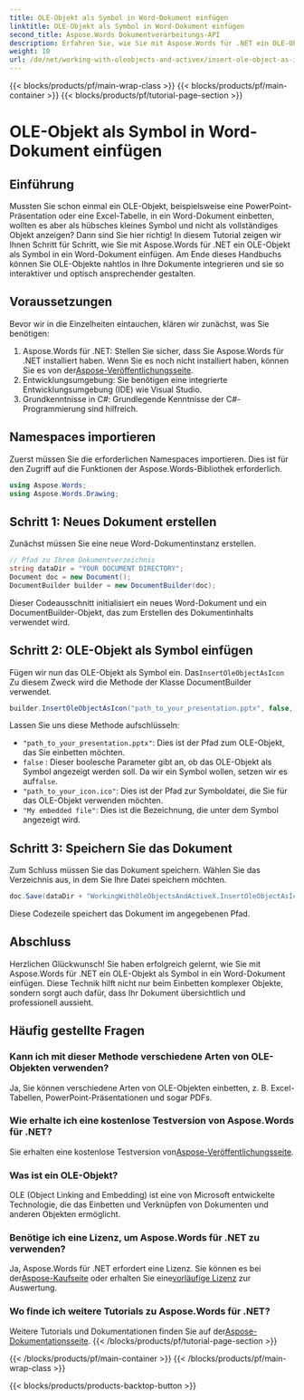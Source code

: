 ```yaml
---
title: OLE-Objekt als Symbol in Word-Dokument einfügen
linktitle: OLE-Objekt als Symbol in Word-Dokument einfügen
second_title: Aspose.Words Dokumentverarbeitungs-API
description: Erfahren Sie, wie Sie mit Aspose.Words für .NET ein OLE-Objekt als Symbol in Word-Dokumente einfügen. Folgen Sie unserer Schritt-für-Schritt-Anleitung, um Ihre Dokumente zu verbessern.
weight: 10
url: /de/net/working-with-oleobjects-and-activex/insert-ole-object-as-icon/
---
```


{{< blocks/products/pf/main-wrap-class >}}
{{< blocks/products/pf/main-container >}}
{{< blocks/products/pf/tutorial-page-section >}}

# OLE-Objekt als Symbol in Word-Dokument einfügen

## Einführung

Mussten Sie schon einmal ein OLE-Objekt, beispielsweise eine PowerPoint-Präsentation oder eine Excel-Tabelle, in ein Word-Dokument einbetten, wollten es aber als hübsches kleines Symbol und nicht als vollständiges Objekt anzeigen? Dann sind Sie hier richtig! In diesem Tutorial zeigen wir Ihnen Schritt für Schritt, wie Sie mit Aspose.Words für .NET ein OLE-Objekt als Symbol in ein Word-Dokument einfügen. Am Ende dieses Handbuchs können Sie OLE-Objekte nahtlos in Ihre Dokumente integrieren und sie so interaktiver und optisch ansprechender gestalten.

## Voraussetzungen

Bevor wir in die Einzelheiten eintauchen, klären wir zunächst, was Sie benötigen:

1.  Aspose.Words für .NET: Stellen Sie sicher, dass Sie Aspose.Words für .NET installiert haben. Wenn Sie es noch nicht installiert haben, können Sie es von der[Aspose-Veröffentlichungsseite](https://releases.aspose.com/words/net/).
2. Entwicklungsumgebung: Sie benötigen eine integrierte Entwicklungsumgebung (IDE) wie Visual Studio.
3. Grundkenntnisse in C#: Grundlegende Kenntnisse der C#-Programmierung sind hilfreich.

## Namespaces importieren

Zuerst müssen Sie die erforderlichen Namespaces importieren. Dies ist für den Zugriff auf die Funktionen der Aspose.Words-Bibliothek erforderlich.

```csharp
using Aspose.Words;
using Aspose.Words.Drawing;
```

## Schritt 1: Neues Dokument erstellen

Zunächst müssen Sie eine neue Word-Dokumentinstanz erstellen.

```csharp
// Pfad zu Ihrem Dokumentverzeichnis
string dataDir = "YOUR DOCUMENT DIRECTORY";
Document doc = new Document();
DocumentBuilder builder = new DocumentBuilder(doc);
```

Dieser Codeausschnitt initialisiert ein neues Word-Dokument und ein DocumentBuilder-Objekt, das zum Erstellen des Dokumentinhalts verwendet wird.

## Schritt 2: OLE-Objekt als Symbol einfügen

 Fügen wir nun das OLE-Objekt als Symbol ein. Das`InsertOleObjectAsIcon` Zu diesem Zweck wird die Methode der Klasse DocumentBuilder verwendet.

```csharp
builder.InsertOleObjectAsIcon("path_to_your_presentation.pptx", false, "path_to_your_icon.ico", "My embedded file");
```

Lassen Sie uns diese Methode aufschlüsseln:
- `"path_to_your_presentation.pptx"`: Dies ist der Pfad zum OLE-Objekt, das Sie einbetten möchten.
- `false` : Dieser boolesche Parameter gibt an, ob das OLE-Objekt als Symbol angezeigt werden soll. Da wir ein Symbol wollen, setzen wir es auf`false`.
- `"path_to_your_icon.ico"`: Dies ist der Pfad zur Symboldatei, die Sie für das OLE-Objekt verwenden möchten.
- `"My embedded file"`: Dies ist die Bezeichnung, die unter dem Symbol angezeigt wird.

## Schritt 3: Speichern Sie das Dokument

Zum Schluss müssen Sie das Dokument speichern. Wählen Sie das Verzeichnis aus, in dem Sie Ihre Datei speichern möchten.

```csharp
doc.Save(dataDir + "WorkingWithOleObjectsAndActiveX.InsertOleObjectAsIcon.docx");
```

Diese Codezeile speichert das Dokument im angegebenen Pfad.

## Abschluss

Herzlichen Glückwunsch! Sie haben erfolgreich gelernt, wie Sie mit Aspose.Words für .NET ein OLE-Objekt als Symbol in ein Word-Dokument einfügen. Diese Technik hilft nicht nur beim Einbetten komplexer Objekte, sondern sorgt auch dafür, dass Ihr Dokument übersichtlich und professionell aussieht.

## Häufig gestellte Fragen

### Kann ich mit dieser Methode verschiedene Arten von OLE-Objekten verwenden?

Ja, Sie können verschiedene Arten von OLE-Objekten einbetten, z. B. Excel-Tabellen, PowerPoint-Präsentationen und sogar PDFs.

### Wie erhalte ich eine kostenlose Testversion von Aspose.Words für .NET?

 Sie erhalten eine kostenlose Testversion von[Aspose-Veröffentlichungsseite](https://releases.aspose.com/).

### Was ist ein OLE-Objekt?

OLE (Object Linking and Embedding) ist eine von Microsoft entwickelte Technologie, die das Einbetten und Verknüpfen von Dokumenten und anderen Objekten ermöglicht.

### Benötige ich eine Lizenz, um Aspose.Words für .NET zu verwenden?

 Ja, Aspose.Words für .NET erfordert eine Lizenz. Sie können es bei der[Aspose-Kaufseite](https://purchase.aspose.com/buy) oder erhalten Sie eine[vorläufige Lizenz](https://purchase.aspose.com/temporary-license/) zur Auswertung.

### Wo finde ich weitere Tutorials zu Aspose.Words für .NET?

 Weitere Tutorials und Dokumentationen finden Sie auf der[Aspose-Dokumentationsseite](https://reference.aspose.com/words/net/).
{{< /blocks/products/pf/tutorial-page-section >}}

{{< /blocks/products/pf/main-container >}}
{{< /blocks/products/pf/main-wrap-class >}}

{{< blocks/products/products-backtop-button >}}
